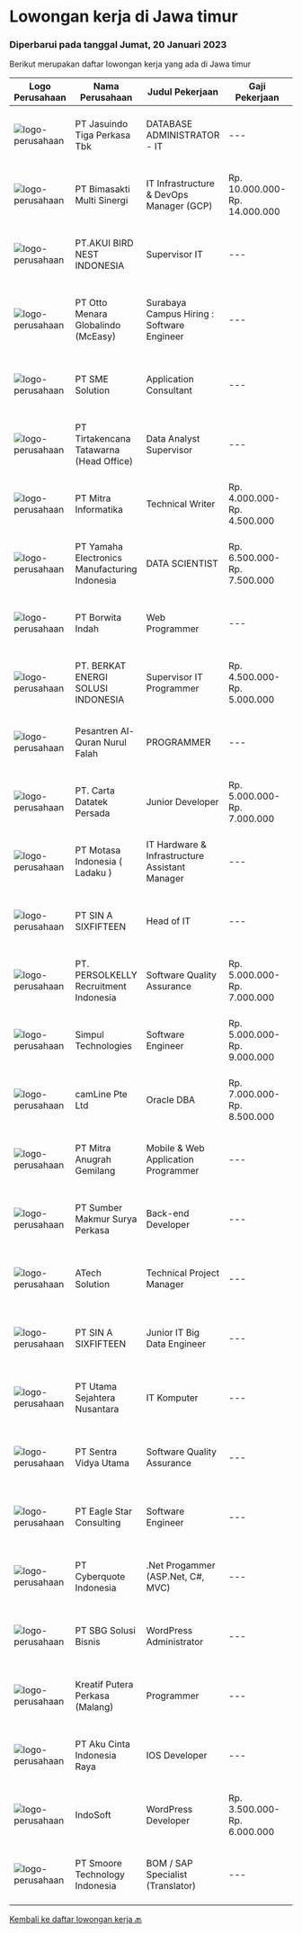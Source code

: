 
  # Lowongan kerja di Jawa timur

  ### Diperbarui pada tanggal Jumat, 20 Januari 2023

  Berikut merupakan daftar lowongan kerja yang ada di Jawa timur

  |Logo Perusahaan | Nama Perusahaan | Judul Pekerjaan | Gaji Pekerjaan | Lokasi | Deskripsi | Tanggal diunggah | Pranala |
  | -------------- | --------------- | --------------- | --------- | --------- | -------------- | ------- | ----------- |
  |![logo-perusahaan](https://image-service-cdn.seek.com.au/af38d604e6f81bafc849d1c25c6e20a1e8cbc479/ee4dce1061f3f616224767ad58cb2fc751b8d2dc)|PT Jasuindo Tiga Perkasa Tbk|DATABASE ADMINISTRATOR - IT|---|Sidoarjo|SPESIFIKASI PEKERJAAN :  Bertanggung jawab dalam  installasi, setup, konfigurasi dan  manajemen database server dalam scope perusahaan....|Kamis, 19 Januari 2023|https://www.jobstreet.co.id/id/job/database-administrator-it-4189202?token=0~5e8a0811-068d-435a-b7a1-8be419717385&sectionRank=1&jobId=jobstreet-id-job-4189202|
|![logo-perusahaan](https://image-service-cdn.seek.com.au/3c3597528a656ba0a7299263a04fc9ed9cb02b85/ee4dce1061f3f616224767ad58cb2fc751b8d2dc)|PT Bimasakti Multi Sinergi|IT Infrastructure & DevOps Manager (GCP)|Rp. 10.000.000-Rp. 14.000.000|Sidoarjo|Job descriptions- Lead &amp; manage objective of tim IT Network &amp; DevOps- Ensure availability of all BMS infrastructure achieve Standard SLA-...|Kamis, 19 Januari 2023|https://www.jobstreet.co.id/id/job/it-infrastructure-devops-manager-gcp-4189152?token=0~5e8a0811-068d-435a-b7a1-8be419717385&sectionRank=2&jobId=jobstreet-id-job-4189152|
|![logo-perusahaan](https://image-service-cdn.seek.com.au/12760394e9a7f90aefbcbab5c544c640cfa43460/ee4dce1061f3f616224767ad58cb2fc751b8d2dc)|PT.AKUI BIRD NEST INDONESIA|Supervisor IT|---|Jawa Timur|Usia Minimal 30 Tahun Pendidikan Minimal S1 Teknik Informatika Berpengalaman di Bidangnya Minimal 3 Tahun Memahami Mikrotik Menguasai Pemrograman...|Selasa, 17 Januari 2023|https://www.jobstreet.co.id/id/job/supervisor-it-4186521?token=0~5e8a0811-068d-435a-b7a1-8be419717385&sectionRank=3&jobId=jobstreet-id-job-4186521|
|![logo-perusahaan](https://image-service-cdn.seek.com.au/d2fdc8f770780672c481f96da84f09bace4e0084/ee4dce1061f3f616224767ad58cb2fc751b8d2dc)|PT Otto Menara Globalindo (McEasy)|Surabaya Campus Hiring : Software Engineer|---|Surabaya|Join us to connecting transportation and supply chain ecosystem in Indonesia. We are looking for Backend, Front End &amp; QA Engineer.If you are final...|Kamis, 19 Januari 2023|https://www.jobstreet.co.id/id/job/surabaya-campus-hiring-%3A-software-engineer-4190463?token=0~5e8a0811-068d-435a-b7a1-8be419717385&sectionRank=4&jobId=jobstreet-id-job-4190463|
|![logo-perusahaan](https://image-service-cdn.seek.com.au/f0cc6ba1828627c44076452213cbe473e760a860/ee4dce1061f3f616224767ad58cb2fc751b8d2dc)|PT SME Solution|Application Consultant|---|Jakarta Raya|ERP APPLICATION CONSULTANT(CODE: AC-JKT or AC-SBY) • Will be based in Jakarta (JKT) or Surabaya (SBY)• Bachelor Degree from reputable university with...|Kamis, 19 Januari 2023|https://www.jobstreet.co.id/id/job/application-consultant-4176296?token=0~5e8a0811-068d-435a-b7a1-8be419717385&sectionRank=5&jobId=jobstreet-id-job-4176296|
|![logo-perusahaan](https://image-service-cdn.seek.com.au/725461b71fc06dfe5702e54b92b04367f87ca58d/ee4dce1061f3f616224767ad58cb2fc751b8d2dc)|PT Tirtakencana Tatawarna (Head Office)|Data Analyst Supervisor|---|Surabaya|Kualifikasi: Pendidikan minimal S1 bidang Informatika Memiliki pengalaman minimal 2 tahun di dalam bidang analisa data. Memiliki kemampuan di dalam...|Kamis, 19 Januari 2023|https://www.jobstreet.co.id/id/job/data-analyst-supervisor-4189981?token=0~5e8a0811-068d-435a-b7a1-8be419717385&sectionRank=6&jobId=jobstreet-id-job-4189981|
|![logo-perusahaan](https://image-service-cdn.seek.com.au/f41a3a3e89984f2dabec38a3b33e4fa0e4b94970/ee4dce1061f3f616224767ad58cb2fc751b8d2dc)|PT Mitra Informatika|Technical Writer|Rp. 4.000.000-Rp. 4.500.000|Surabaya|Responsibilities Write software technical document (documentation and user guide) Communicate with software developer and software tester to find...|Kamis, 19 Januari 2023|https://www.jobstreet.co.id/id/job/technical-writer-4189945?token=0~5e8a0811-068d-435a-b7a1-8be419717385&sectionRank=7&jobId=jobstreet-id-job-4189945|
|![logo-perusahaan](https://image-service-cdn.seek.com.au/3e80c013d0ad36f8d56506e29307f4da20fad0be/ee4dce1061f3f616224767ad58cb2fc751b8d2dc)|PT Yamaha Electronics Manufacturing Indonesia|DATA SCIENTIST|Rp. 6.500.000-Rp. 7.500.000|Pasuruan|Responsibilities:Collaborates with members of design, production, quality and engineering teams to improve electronics manufacturing processes and...|Jumat, 20 Januari 2023|https://www.jobstreet.co.id/id/job/data-scientist-4190692?token=0~5e8a0811-068d-435a-b7a1-8be419717385&sectionRank=8&jobId=jobstreet-id-job-4190692|
|![logo-perusahaan](https://image-service-cdn.seek.com.au/8fb52cb83f97a565f08e94560c6afad624216653/ee4dce1061f3f616224767ad58cb2fc751b8d2dc)|PT Borwita Indah|Web Programmer|---|Jakarta Raya|Job Description :(Placement : Jakarta &amp; Sidoarjo)The ideal candidate is a creative problem solver who will work in coordination with...|Kamis, 19 Januari 2023|https://www.jobstreet.co.id/id/job/web-programmer-4167259?token=0~5e8a0811-068d-435a-b7a1-8be419717385&sectionRank=9&jobId=jobstreet-id-job-4167259|
|![logo-perusahaan](https://image-service-cdn.seek.com.au/33bdc33ce7b318a47a37f3c83409e99053c4fe24/ee4dce1061f3f616224767ad58cb2fc751b8d2dc)|PT. BERKAT ENERGI SOLUSI INDONESIA|Supervisor IT Programmer|Rp. 4.500.000-Rp. 5.000.000|Pasuruan|Mobile and Web Application Developer Ensure current web application running well Create and design mobile application as company needs Design...|Selasa, 17 Januari 2023|https://www.jobstreet.co.id/id/job/supervisor-it-programmer-4186500?token=0~5e8a0811-068d-435a-b7a1-8be419717385&sectionRank=10&jobId=jobstreet-id-job-4186500|
|![logo-perusahaan](https://image-service-cdn.seek.com.au/7a74a3c5c9cc0d979da85a91203b96f2a1aec9b7/ee4dce1061f3f616224767ad58cb2fc751b8d2dc)|Pesantren Al-Quran Nurul Falah|PROGRAMMER|---|Surabaya|KUALIFIKASI Usia Maksimal 27 tahun Lulusan D3/S1 (Sistem Informasi/Teknik Informatika) Siap Bekerja TIM Kreatif Inovatif &amp; Ulet Menguasai...|Rabu, 18 Januari 2023|https://www.jobstreet.co.id/id/job/programmer-4188435?token=0~5e8a0811-068d-435a-b7a1-8be419717385&sectionRank=11&jobId=jobstreet-id-job-4188435|
|![logo-perusahaan](https://image-service-cdn.seek.com.au/aa79356642862cf2ee2fc1a9ccb93ba8065240d8/ee4dce1061f3f616224767ad58cb2fc751b8d2dc)|PT. Carta Datatek Persada|Junior Developer|Rp. 5.000.000-Rp. 7.000.000|Jawa Timur|Full Stack DeveloperJob Description: Membuat program berbasis web untuk aplikasi ERP (Inventori, Produksi, dan Akunting) Keahlian Teknis: Bahasa...|Rabu, 18 Januari 2023|https://www.jobstreet.co.id/id/job/junior-developer-4184972?token=0~5e8a0811-068d-435a-b7a1-8be419717385&sectionRank=12&jobId=jobstreet-id-job-4184972|
|![logo-perusahaan](https://image-service-cdn.seek.com.au/f21f727914f248ad77fc3d0c0b65830cc74d1b49/ee4dce1061f3f616224767ad58cb2fc751b8d2dc)|PT Motasa Indonesia ( Ladaku )|IT Hardware & Infrastructure Assistant Manager|---|Mojokerto|Kualifikasi : Pendidikan S1 Jurusan Teknik Informatika / Teknik Komputer Pengalaman Minimal 3 pada posisi IT Hardware &amp; Infrastructure Assistant...|Jumat, 13 Januari 2023|https://www.jobstreet.co.id/id/job/it-hardware-infrastructure-assistant-manager-4181218?token=0~5e8a0811-068d-435a-b7a1-8be419717385&sectionRank=13&jobId=jobstreet-id-job-4181218|
|![logo-perusahaan](https://image-service-cdn.seek.com.au/f7655195ebe9a66381a9ce342b98ad1075910b07/ee4dce1061f3f616224767ad58cb2fc751b8d2dc)|PT SIN A SIXFIFTEEN|Head of IT|---|Pasuruan|Tanggung Jawab: Merencanakan strategi implementasi atas kebijakan perusahaan Memastikan semua sistem IT dapat berjalan dengan lancar Memonitor...|Senin, 16 Januari 2023|https://www.jobstreet.co.id/id/job/head-of-it-4183450?token=0~5e8a0811-068d-435a-b7a1-8be419717385&sectionRank=14&jobId=jobstreet-id-job-4183450|
|![logo-perusahaan](https://image-service-cdn.seek.com.au/a778cc2d537d275f0abc3d64068f14c4c640057e/ee4dce1061f3f616224767ad58cb2fc751b8d2dc)|PT. PERSOLKELLY Recruitment Indonesia|Software Quality Assurance|Rp. 5.000.000-Rp. 7.000.000|Surabaya|Requirement: Education Minimum D3/S1 preferably from informatics engineering/ information system Experience minimum 2 years in IT/ related field...|Rabu, 18 Januari 2023|https://www.jobstreet.co.id/id/job/software-quality-assurance-4187260?token=0~5e8a0811-068d-435a-b7a1-8be419717385&sectionRank=15&jobId=jobstreet-id-job-4187260|
|![logo-perusahaan](https://image-service-cdn.seek.com.au/86f14356bc1f934fa987c601444edf6762263efa/ee4dce1061f3f616224767ad58cb2fc751b8d2dc)|Simpul Technologies|Software Engineer|Rp. 5.000.000-Rp. 9.000.000|Surabaya|Join our exciting Tech Team as a Full-Stack Software Engineer. Our team builds wonderful Enterprise Tech platform. You will be part of a talented...|Selasa, 17 Januari 2023|https://www.jobstreet.co.id/id/job/software-engineer-4163930?token=0~5e8a0811-068d-435a-b7a1-8be419717385&sectionRank=16&jobId=jobstreet-id-job-4163930|
|![logo-perusahaan](https://image-service-cdn.seek.com.au/19b64dc0cc941a960602e28f7d4304abd327b95c/ee4dce1061f3f616224767ad58cb2fc751b8d2dc)|camLine  Pte Ltd|Oracle DBA|Rp. 7.000.000-Rp. 8.500.000|Surabaya|Participates in client/project meeting(s) for highly complex project definition, needs assessment and design review. Evaluates the needs and...|Kamis, 19 Januari 2023|https://www.jobstreet.co.id/id/job/oracle-dba-4175323?token=0~5e8a0811-068d-435a-b7a1-8be419717385&sectionRank=17&jobId=jobstreet-id-job-4175323|
|![logo-perusahaan](https://i.ibb.co/sqvTCh9/112815900-stock-vector-no-image-available-icon-flat-vector.webp)|PT Mitra Anugrah Gemilang|Mobile & Web Application Programmer|---|Surabaya|Mobile &amp; Web Application Developer              Deskripsi Pekerjaan:  Mengembangkan hybrid mobile application dan keterlibatan langsung dalam...|Kamis, 19 Januari 2023|https://www.jobstreet.co.id/id/job/mobile-web-application-programmer-4189415?token=0~5e8a0811-068d-435a-b7a1-8be419717385&sectionRank=18&jobId=jobstreet-id-job-4189415|
|![logo-perusahaan](https://image-service-cdn.seek.com.au/2bb020942b57424abf5747dd3e479a3482b19d4b/ee4dce1061f3f616224767ad58cb2fc751b8d2dc)|PT Sumber Makmur Surya Perkasa|Back-end Developer|---|Surabaya|Have you ever thought of being part of an agile team that leverages technology to provide an innovative way for people to buy steel and building...|Kamis, 19 Januari 2023|https://www.jobstreet.co.id/id/job/back-end-developer-4167866?token=0~5e8a0811-068d-435a-b7a1-8be419717385&sectionRank=19&jobId=jobstreet-id-job-4167866|
|![logo-perusahaan](https://image-service-cdn.seek.com.au/47c310cb4a4b2f78eb96e68d023d29f0872524d1/ee4dce1061f3f616224767ad58cb2fc751b8d2dc)|ATech Solution|Technical Project Manager|---|Bali|The job duties and responsibility of this role: Familiarity with software development methodologies and frameworks such as Agile / Scrum and Conduct...|Rabu, 18 Januari 2023|https://www.jobstreet.co.id/id/job/technical-project-manager-4188858?token=0~5e8a0811-068d-435a-b7a1-8be419717385&sectionRank=20&jobId=jobstreet-id-job-4188858|
|![logo-perusahaan](https://image-service-cdn.seek.com.au/f7655195ebe9a66381a9ce342b98ad1075910b07/ee4dce1061f3f616224767ad58cb2fc751b8d2dc)|PT SIN A SIXFIFTEEN|Junior IT Big Data Engineer|---|Pasuruan|Tanggung Jawab : Memelihara dan mengembangkan aplikasi ERP dengan menggunakan bahasa pemrograman Python Melakukan proses development Addons dengan...|Senin, 16 Januari 2023|https://www.jobstreet.co.id/id/job/junior-it-big-data-engineer-4184639?token=0~5e8a0811-068d-435a-b7a1-8be419717385&sectionRank=21&jobId=jobstreet-id-job-4184639|
|![logo-perusahaan](https://i.ibb.co/sqvTCh9/112815900-stock-vector-no-image-available-icon-flat-vector.webp)|PT Utama Sejahtera Nusantara|IT Komputer|---|Gresik|Kualifikasi : Usia maksimal 35 Tahun Memahami bahasa pemrogaman Memahami desain grafis web dan memuat web, photoshop atau corel draw Memahami sistem...|Kamis, 19 Januari 2023|https://www.jobstreet.co.id/id/job/it-komputer-4189058?token=0~5e8a0811-068d-435a-b7a1-8be419717385&sectionRank=22&jobId=jobstreet-id-job-4189058|
|![logo-perusahaan](https://image-service-cdn.seek.com.au/89a4b4d8e6af0c01c230c2b1f638fbea996731cb/ee4dce1061f3f616224767ad58cb2fc751b8d2dc)|PT Sentra Vidya Utama|Software Quality Assurance|---|Surabaya|Review requirements, specifications, and technical design documents to provide timely and meaningful feedback Create detailed, comprehensive, and...|Rabu, 18 Januari 2023|https://www.jobstreet.co.id/id/job/software-quality-assurance-4165092?token=0~5e8a0811-068d-435a-b7a1-8be419717385&sectionRank=23&jobId=jobstreet-id-job-4165092|
|![logo-perusahaan](https://image-service-cdn.seek.com.au/bc8a7fbb4c341f9c966e849984d7b57e331998e1/ee4dce1061f3f616224767ad58cb2fc751b8d2dc)|PT Eagle Star Consulting|Software Engineer|---|Surabaya|Minimum Bachelor's Degree in Computer Science, Electrical Engineering, Computer Engineering, or a related field Has 2 - 3 year(s) of working...|Rabu, 18 Januari 2023|https://www.jobstreet.co.id/id/job/software-engineer-4187587?token=0~5e8a0811-068d-435a-b7a1-8be419717385&sectionRank=24&jobId=jobstreet-id-job-4187587|
|![logo-perusahaan](https://image-service-cdn.seek.com.au/5e0de12e9b5a618691961880926bcdb645e26350/ee4dce1061f3f616224767ad58cb2fc751b8d2dc)|PT Cyberquote Indonesia|.Net Progammer (ASP.Net, C#, MVC)|---|Surabaya|Responsibilities: Design, develop and maintain applications in a reusable and easy to change manner to support business growth. Develop and maintain...|Kamis, 19 Januari 2023|https://www.jobstreet.co.id/id/job/.net-progammer-asp.net-c-mvc-4173237?token=0~5e8a0811-068d-435a-b7a1-8be419717385&sectionRank=25&jobId=jobstreet-id-job-4173237|
|![logo-perusahaan](https://image-service-cdn.seek.com.au/f820d36a8e416d7a4c2783ec051002404d9ab8a9/ee4dce1061f3f616224767ad58cb2fc751b8d2dc)|PT SBG Solusi Bisnis|WordPress Administrator|---|Surabaya|Job Highlights Career growth and advancement Positive working environment Comprehensive employee benefits  Responsibilities: Perform installation,...|Selasa, 17 Januari 2023|https://www.jobstreet.co.id/id/job/wordpress-administrator-4185997?token=0~5e8a0811-068d-435a-b7a1-8be419717385&sectionRank=26&jobId=jobstreet-id-job-4185997|
|![logo-perusahaan](https://i.ibb.co/sqvTCh9/112815900-stock-vector-no-image-available-icon-flat-vector.webp)|Kreatif Putera Perkasa (Malang)|Programmer|---|Malang|Requirements:• Minimum of Diploma 3 in Computer Science or related field.• Familiar with PHP programming language and Laravel Framework• Familiar with...|Selasa, 17 Januari 2023|https://www.jobstreet.co.id/id/job/programmer-4158894?token=0~5e8a0811-068d-435a-b7a1-8be419717385&sectionRank=27&jobId=jobstreet-id-job-4158894|
|![logo-perusahaan](https://image-service-cdn.seek.com.au/0eebd53f1833707950d51d6fd57164cd99df5079/ee4dce1061f3f616224767ad58cb2fc751b8d2dc)|PT Aku Cinta Indonesia Raya|IOS Developer|---|Surabaya|Job Description- Develop IOS Mobile Front End Native Application- Cooperate solidly and effectively with all team members for the achievement of...|Kamis, 19 Januari 2023|https://www.jobstreet.co.id/id/job/ios-developer-4189095?token=0~5e8a0811-068d-435a-b7a1-8be419717385&sectionRank=28&jobId=jobstreet-id-job-4189095|
|![logo-perusahaan](https://image-service-cdn.seek.com.au/fbd57a90b36e6d6fe13c8e714c23f2e07616d0cb/ee4dce1061f3f616224767ad58cb2fc751b8d2dc)|IndoSoft|WordPress Developer|Rp. 3.500.000-Rp. 6.000.000|Malang|Kami mencari WordPress Developer (bukan pengguna WordPress).Tanggung Jawab Menginstal plugin WordPress dan menyesuaikannya dengan theme yang ada agar...|Rabu, 18 Januari 2023|https://www.jobstreet.co.id/id/job/wordpress-developer-4173388?token=0~5e8a0811-068d-435a-b7a1-8be419717385&sectionRank=29&jobId=jobstreet-id-job-4173388|
|![logo-perusahaan](https://image-service-cdn.seek.com.au/716456d528a6305a685328498d9b5d011ac6446a/ee4dce1061f3f616224767ad58cb2fc751b8d2dc)|PT Smoore Technology Indonesia|BOM / SAP Specialist (Translator)|---|Jawa Timur|Job Description: Translate Chinese training documents into English and Indonesian; Conduct theoretical training for Indonesian employees based on...|Rabu, 18 Januari 2023|https://www.jobstreet.co.id/id/job/bom-sap-specialist-translator-4188366?token=0~5e8a0811-068d-435a-b7a1-8be419717385&sectionRank=30&jobId=jobstreet-id-job-4188366|


  [Kembali ke daftar lowongan kerja 🔙](../README.md#daftar-lowongan-kerja)
  